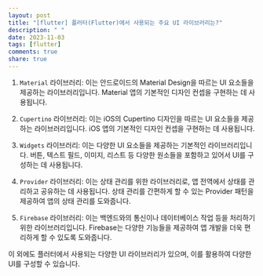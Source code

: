 ```yaml
---
layout: post
title: "[flutter] 플러터(Flutter)에서 사용되는 주요 UI 라이브러리는?"
description: " "
date: 2023-11-03
tags: [flutter]
comments: true
share: true
---
```


1. `Material` 라이브러리: 이는 안드로이드의 Material Design을 따르는 UI 요소들을 제공하는 라이브러리입니다. Material 앱의 기본적인 디자인 컨셉을 구현하는 데 사용됩니다.

2. `Cupertino` 라이브러리: 이는 iOS의 Cupertino 디자인을 따르는 UI 요소들을 제공하는 라이브러리입니다. iOS 앱의 기본적인 디자인 컨셉을 구현하는 데 사용됩니다.

3. `Widgets` 라이브러리: 이는 다양한 UI 요소들을 제공하는 기본적인 라이브러리입니다. 버튼, 텍스트 필드, 이미지, 리스트 등 다양한 원소들을 포함하고 있어서 UI를 구성하는 데 사용됩니다.

4. `Provider` 라이브러리: 이는 상태 관리를 위한 라이브러리로, 앱 전역에서 상태를 관리하고 공유하는 데 사용됩니다. 상태 관리를 간편하게 할 수 있는 Provider 패턴을 제공하여 앱의 상태 관리를 도와줍니다.

5. `Firebase` 라이브러리: 이는 백엔드와의 통신이나 데이터베이스 작업 등을 처리하기 위한 라이브러리입니다. Firebase는 다양한 기능들을 제공하여 앱 개발을 더욱 편리하게 할 수 있도록 도와줍니다.

이 외에도 플러터에서 사용되는 다양한 UI 라이브러리가 있으며, 이를 활용하여 다양한 UI를 구성할 수 있습니다.